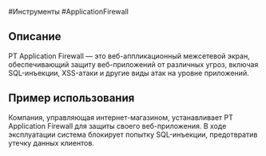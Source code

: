 #Инструменты #ApplicationFirewall
## Описание

PT Application Firewall — это веб-аппликационный межсетевой экран, обеспечивающий защиту веб-приложений от различных угроз, включая SQL-инъекции, XSS-атаки и другие виды атак на уровне приложений.

## Пример использования

Компания, управляющая интернет-магазином, устанавливает PT Application Firewall для защиты своего веб-приложения. В ходе эксплуатации система блокирует попытку SQL-инъекции, предотвратив утечку данных клиентов.
